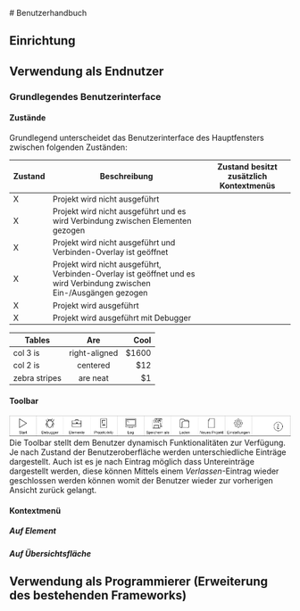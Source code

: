 # Benutzerhandbuch
## Einrichtung
## Verwendung als Endnutzer
### Grundlegendes Benutzerinterface
#### Zustände
Grundlegend unterscheidet das Benutzerinterface des Hauptfensters zwischen folgenden Zuständen:

Zustand | Beschreibung | Zustand besitzt zusätzlich Kontextmenüs
--- | --- | ---
X | Projekt wird nicht ausgeführt |
X | Projekt wird nicht ausgeführt und es wird Verbindung zwischen Elementen gezogen |
X | Projekt wird nicht ausgeführt und Verbinden-Overlay ist geöffnet |
X | Projekt wird nicht ausgeführt, Verbinden-Overlay ist geöffnet und es wird Verbindung zwischen Ein-/Ausgängen gezogen |
X | Projekt wird ausgeführt | 
X | Projekt wird ausgeführt mit Debugger |


| Tables        | Are           | Cool  |
| ------------- |:-------------:| -----:|
| col 3 is      | right-aligned | $1600 |
| col 2 is      | centered      |   $12 |
| zebra stripes | are neat      |    $1 |



#### Toolbar
![alt text](/Dokumentation/Grafiken/Toolbar-Normal.png)
Die Toolbar stellt dem Benutzer dynamisch Funktionalitäten zur Verfügung. Je nach Zustand der Benutzeroberfläche werden unterschiedliche Einträge dargestellt. Auch ist es je nach Eintrag möglich dass Untereinträge dargestellt werden, diese können Mittels einem *Verlassen*-Eintrag wieder geschlossen werden können womit der Benutzer wieder zur vorherigen Ansicht zurück gelangt.


#### Kontextmenü
##### Auf Element
##### Auf Übersichtsfläche
## Verwendung als Programmierer (Erweiterung des bestehenden Frameworks)

